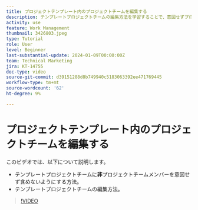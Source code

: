 ```yaml
---
title: プロジェクトテンプレート内のプロジェクトチームを編集する
description: テンプレートプロジェクトチームの編集方法を学習することで、意図せずプロジェクトチームメンバーをテンプレートプロジェクトチームに含めないようにします。
activity: use
feature: Work Management
thumbnail: 3426803.jpeg
type: Tutorial
role: User
level: Beginner
last-substantial-update: 2024-01-09T00:00:00Z
team: Technical Marketing
jira: KT-14755
doc-type: video
source-git-commit: d39151288d8b749940c5183063392ee471769445
workflow-type: tm+mt
source-wordcount: '62'
ht-degree: 9%

---
```


# プロジェクトテンプレート内のプロジェクトチームを編集する

このビデオでは、以下について説明します。

* テンプレートプロジェクトチームに**非**プロジェクトチームメンバーを意図せず含めないようにする方法。
* テンプレートプロジェクトチームの編集方法。

>[!VIDEO](https://video.tv.adobe.com/v/3426803/?quality=12&learn=on)
